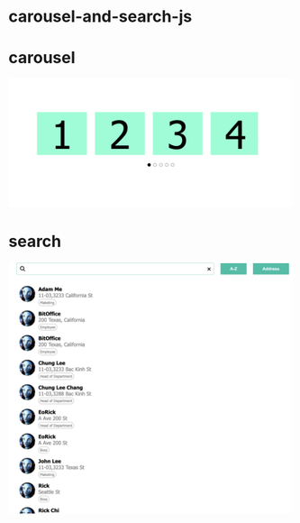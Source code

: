 # carousel-and-search-js
# carousel 
![View mode](./demo/carousel.png)

# search 
![View mode](./demo/search.png)
